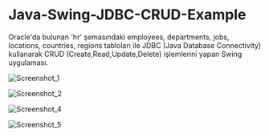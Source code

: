 # Java-Swing-JDBC-CRUD-Example
Oracle'da bulunan 'hr' şemasındaki employees, departments, jobs, locations, countries, regions tabloları ile JDBC (Java Database Connectivity) kullanarak CRUD (Create,Read,Update,Delete) işlemlerini yapan Swing uygulaması.

![Screenshot_1](https://user-images.githubusercontent.com/49806516/71642839-04dc1b00-2cc3-11ea-91ea-a57a4af9aca1.png)

![Screenshot_2](https://user-images.githubusercontent.com/49806516/71642840-04dc1b00-2cc3-11ea-91cc-d456d8b2f6e2.png)

![Screenshot_4](https://user-images.githubusercontent.com/49806516/71642841-0574b180-2cc3-11ea-8bca-d403f41e1658.png)

![Screenshot_5](https://user-images.githubusercontent.com/49806516/71642838-04dc1b00-2cc3-11ea-8c68-db3b808eda1f.png)

